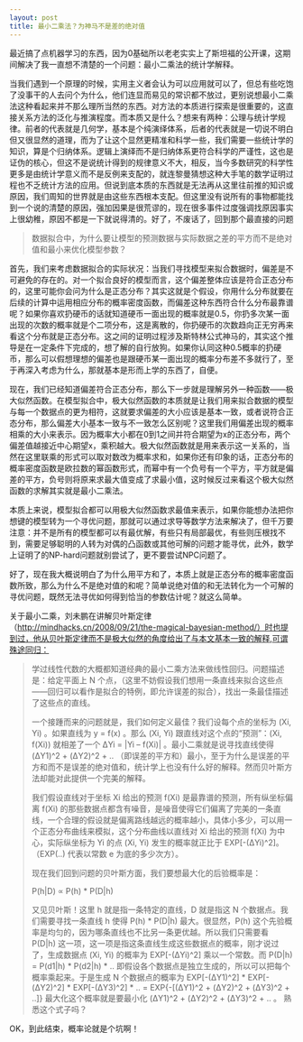 ```yaml
---
layout: post
title: 最小二乘法？为神马不是差的绝对值 
---
```

最近搞了点机器学习的东西，因为0基础所以老老实实上了斯坦福的公开课，这期间解决了我一直想不清楚的一个问题：最小二乘法的统计学解释。

当我们遇到一个原理的时候，实用主义者会认为可以应用就可以了，但总有些吃饱了没事干的人去问个为什么，他们连显而易见的常识都不放过，更别说想最小二乘法这种看起来并不那么理所当然的东西。对方法的本质进行探索是很重要的，这直接关系方法的泛化与推演程度。而本质又是什么？想来有两种：公理与统计学规律。前者的代表就是几何学，基本是个纯演绎体系，后者的代表就是一切说不明白但又很显然的道理，而为了让这个显然更精准和科学一些，我们需要一些统计学的知识，算是个归纳体系。逻辑上演绎而不是归纳体系更符合科学的严谨性，这也是证伪的核心，但这不是说统计得到的规律意义不大，相反，当今多数研究的科学性更多是由统计学意义而不是反例来支配的，就连黎曼猜想这种大手笔的数学证明过程也不乏统计方法的应用。但说到底本质的东西就是无法再从这里往前推的知识或原因，我们周知的世界就是由这些东西根本支配。但这里没有说所有的事物都能找到一个说的清楚的原因，强加因果是很荒谬的，现在很多事件过度强调找原因事实上很幼稚，原因不都是一下就说得清的。好了，不废话了，回到那个最直接的问题

> 数据拟合中，为什么要让模型的预测数据与实际数据之差的平方而不是绝对值和最小来优化模型参数？

首先，我们来考虑数据拟合的实际状况：当我们寻找模型来拟合数据时，偏差是不可避免的存在的。对一个拟合良好的模型而言，这个偏差整体应该是符合正态分布的，这里可能你会问为什么是正态分布？其实这就是个假设，你用什么分布就要在后续的计算中运用相应分布的概率密度函数，而偏差这种东西符合什么分布最靠谱呢？如果你喜欢扔硬币的话就知道硬币一面出现的概率就是0.5，你扔多次某一面出现的次数的概率就是个二项分布，这是离散的，你扔硬币的次数趋向正无穷再来看这个分布就是正态分布。这之间的证明过程涉及斯特林公式神马的，其实这个推导是在一定条件下完成的，想了解的自行放狗。如果你认同这种0.5概率的扔硬币，那么可以假想理想的偏差也是跟硬币某一面出现的概率分布差不多就行了，至于再深入考虑为什么，那就基本是形而上学的东西了，自便。

现在，我们已经知道偏差符合正态分布，那么下一步就是理解另外一种函数——极大似然函数。在模型拟合中，极大似然函数的本质就是让我们用来拟合数据的模型与每一个数据点的更为相符，这就要求偏差的大小应该是基本一致，或者说符合正态分布，那么偏差大小基本一致与不一致怎么区别呢？这里我们用偏差出现的概率相乘的大小来表示。因为概率大小都在0到1之间并符合期望为x的正态分布，两个偏差值越接近中心期望x，乘积越大。极大似然函数就是用来表示这一关系的，当然在这里联乘的形式可以取对数改为概率求和，如果你还有印象的话，正态分布的概率密度函数是欧拉数的幂函数形式，而幂中有一个负号有一个平方，平方就是偏差的平方，负号则将原来求最大值变成了求最小值，这时候反过来看这个极大似然函数的求解其实就是最小二乘法。

本质上来说，模型拟合都可以用极大似然函数求最值来表示，如果你能想办法把你想键的模型转为一个寻优问题，那就可以通过求导等数学方法来解决了，但千万要注意：并不是所有的模型都可以有最优解，有些只有局部最优，有些则压根找不到，需要足够聪明的人转为对偶的凸函数或其他可解的问题才能寻优，此外，数学上证明了的NP-hard问题就别尝试了，更不要尝试NPC问题了。

好了，现在我大概说明白了为什么用平方和了，本质上就是正态分布的概率密度函数所致，那么为什么不是绝对值的和呢？简单说绝对值的和无法转化为一个可解的寻优问题，既然无法寻优如何得到恰当的参数估计呢？就这么简单。

关于最小二乘，刘未鹏在讲解贝叶斯定律（http://mindhacks.cn/2008/09/21/the-magical-bayesian-method/）时也提到过，他从贝叶斯定律而不是极大似然的角度给出了与本文基本一致的解释,可谓殊途同归：

>学过线性代数的大概都知道经典的最小二乘方法来做线性回归。问题描述是：给定平面上 N 个点，（这里不妨假设我们想用一条直线来拟合这些点——回归可以看作是拟合的特例，即允许误差的拟合），找出一条最佳描述了这些点的直线。
>
>一个接踵而来的问题就是，我们如何定义最佳？我们设每个点的坐标为 (Xi, Yi) 。如果直线为 y = f(x) 。那么 (Xi, Yi) 跟直线对这个点的“预测”：(Xi, f(Xi)) 就相差了一个 ΔYi = |Yi – f(Xi)| 。最小二乘就是说寻找直线使得 (ΔY1)^2 + (ΔY2)^2 + .. （即误差的平方和）最小，至于为什么是误差的平方和而不是误差的绝对值和，统计学上也没有什么好的解释。然而贝叶斯方法却能对此提供一个完美的解释。
>
>我们假设直线对于坐标 Xi 给出的预测 f(Xi) 是最靠谱的预测，所有纵坐标偏离 f(Xi) 的那些数据点都含有噪音，是噪音使得它们偏离了完美的一条直线，一个合理的假设就是偏离路线越远的概率越小，具体小多少，可以用一个正态分布曲线来模拟，这个分布曲线以直线对 Xi 给出的预测 f(Xi) 为中心，实际纵坐标为 Yi 的点 (Xi, Yi) 发生的概率就正比于 EXP[-(ΔYi)^2]。（EXP(..) 代表以常数 e 为底的多少次方）。
>
>现在我们回到问题的贝叶斯方面，我们要想最大化的后验概率是：
>
>P(h|D) ∝ P(h) * P(D|h)
>
>又见贝叶斯！这里 h 就是指一条特定的直线，D 就是指这 N 个数据点。我们需要寻找一条直线 h 使得 P(h) * P(D|h) 最大。很显然，P(h) 这个先验概率是均匀的，因为哪条直线也不比另一条更优越。所以我们只需要看 P(D|h) 这一项，这一项是指这条直线生成这些数据点的概率，刚才说过了，生成数据点 (Xi, Yi) 的概率为 EXP[-(ΔYi)^2] 乘以一个常数。而 P(D|h) = P(d1|h) * P(d2|h) * .. 即假设各个数据点是独立生成的，所以可以把每个概率乘起来。于是生成 N 个数据点的概率为 EXP[-(ΔY1)^2] * EXP[-(ΔY2)^2] * EXP[-(ΔY3)^2] * .. = EXP{-[(ΔY1)^2 + (ΔY2)^2 + (ΔY3)^2 + ..]} 最大化这个概率就是要最小化 (ΔY1)^2 + (ΔY2)^2 + (ΔY3)^2 + .. 。 熟悉这个式子吗？
>

OK，到此结束，概率论就是个坑啊！